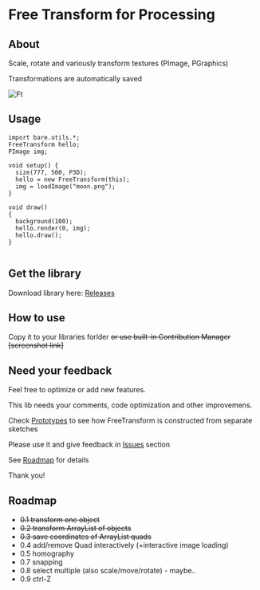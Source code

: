 # Free Transform for Processing

## About

Scale, rotate and variously transform textures (PImage, PGraphics) 

Transformations are automatically saved

![Ft](http://i.imgur.com/FxJHjKs.png)

## Usage

```
import bare.utils.*;
FreeTransform hello;
PImage img;

void setup() {
  size(777, 500, P3D);
  hello = new FreeTransform(this);
  img = loadImage("moon.png");
}

void draw() 
{
  background(100);
  hello.render(0, img);
  hello.draw();
}


```

## Get the library 

Download library here: [Releases](https://github.com/barelief/freeTransform-processing/releases)

## How to use

Copy it to your libraries forlder 
~~or use built-in Contribution Manager [screenshot link]~~

## Need your feedback

Feel free to optimize or add new features. 

This lib needs your comments, code optimization and other improvemens. 

Check [Prototypes](https://github.com/barelief/freeTransform-processing/tree/master/prototypes) to see how FreeTransform is constructed from separate sketches 

Please use it and give feedback in [Issues](https://github.com/barelief/freeTransform-processing/issues) section

See [Roadmap](https://github.com/barelief/freeTransform-processing/tree/master#roadmap) for details

Thank you!

## Roadmap
* ~~0.1 transform one object~~
* ~~0.2 transform ArrayList of objects~~
* ~~0.3 save coordinates of ArrayList quads~~
* 0.4 add/remove Quad interactively (+interactive image loading)
* 0.5 homography
* 0.7 snapping
* 0.8 select multiple (also scale/move/rotate) - maybe..
* 0.9 ctrl-Z
